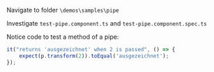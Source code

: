 Navigate to folder `\demos\samples\pipe`

Investigate `test-pipe.component.ts` and `test-pipe.component.spec.ts`

Notice code to test a method of a pipe:

```javascript
it("returns 'ausgezeichnet' when 2 is passed", () => {
    expect(p.transform(2)).toEqual('ausgezeichnet');    
});
```